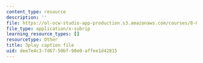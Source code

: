 ```yaml
---
content_type: resource
description: ''
file: https://ol-ocw-studio-app-production.s3.amazonaws.com/courses/8-01sc-classical-mechanics-fall-2016/dee7e4c37d6750bf90e0affee1d42815_7x62TdS0Nn0.vtt
file_type: application/x-subrip
learning_resource_types: []
resourcetype: Other
title: 3play caption file
uid: dee7e4c3-7d67-50bf-90e0-affee1d42815
---
```

